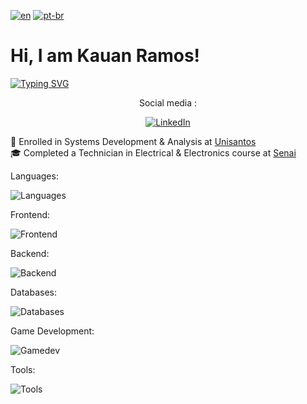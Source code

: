 [![en](https://img.shields.io/badge/lang-en-red.svg)](https://github.com/Kauan231/Kauan231/blob/main/README.md)
[![pt-br](https://img.shields.io/badge/lang-pt--br-green.svg)](https://github.com/Kauan231/Kauan231/blob/main/README.pt-br.md)

<h1> Hi, I am Kauan Ramos! </h1>

[![Typing SVG](https://readme-typing-svg.herokuapp.com?font=Fira+Code&size=15&pause=1000&color=000000&multiline=false&repeat=false&random=false&height=50&lines=Desenvolvedor+de+Jogos%2FBackend)](https://git.io/typing-svg)

<div align='center'>
Social media :

[![LinkedIn](https://img.shields.io/badge/LinkedIn-0077B5?style=for-the-badge&logo=linkedin&logoColor=white)](https://www.linkedin.com/in/kauan-ramos/?locale=en_US)
</div>

:blue_book: Enrolled in Systems Development & Analysis at <a href="https://www.unisantos.br/" /> Unisantos </a>
<br>
:mortar_board: Completed a Technician in Electrical & Electronics course at <a href="https://santos.sp.senai.br/" /> Senai </a>

Languages:

![Languages](https://skillicons.dev/icons?i=cs,cpp,js)
  
Frontend:

![Frontend](https://skillicons.dev/icons?i=js,react,bootstrap,html,css)

Backend:

![Backend](https://skills.thijs.gg/icons?i=nodejs,nginx)

Databases:

![Databases](https://skills.thijs.gg/icons?i=mysql,mongodb)


Game Development:

![Gamedev](https://skills.thijs.gg/icons?i=unity,blender)

Tools:

![Tools](https://skills.thijs.gg/icons?i=vscode,git,github,figma,ps,ai,pr)

